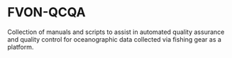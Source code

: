 # FVON-QCQA
Collection of manuals and scripts to assist in automated quality assurance and quality control for oceanographic data collected via fishing gear as a platform.
